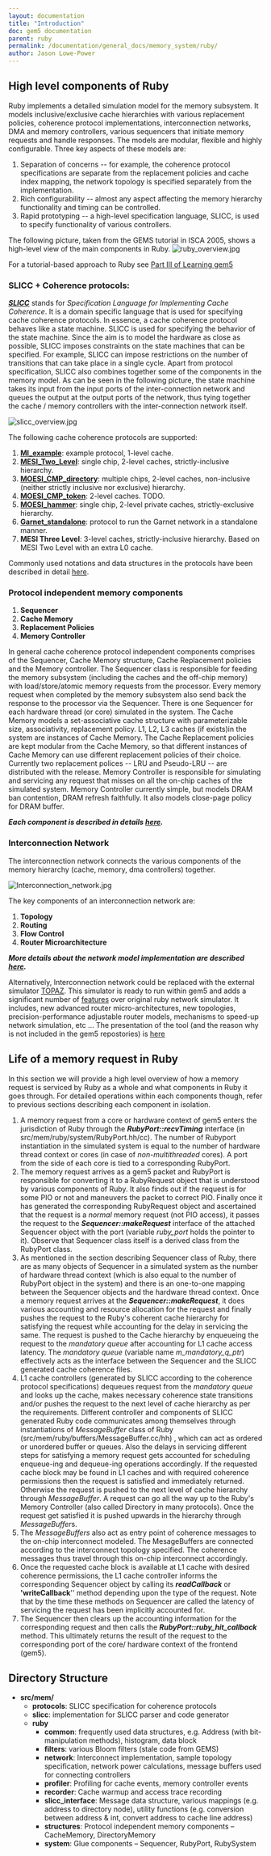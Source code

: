```yaml
---
layout: documentation
title: "Introduction"
doc: gem5 documentation
parent: ruby
permalink: /documentation/general_docs/memory_system/ruby/
author: Jason Lowe-Power
---
```


## High level components of Ruby

Ruby implements a detailed simulation model for the memory subsystem. It
models inclusive/exclusive cache hierarchies with various replacement
policies, coherence protocol implementations, interconnection networks,
DMA and memory controllers, various sequencers that initiate memory
requests and handle responses. The models are modular, flexible and
highly configurable. Three key aspects of these models are:

1.  Separation of concerns -- for example, the coherence protocol
    specifications are separate from the replacement policies and cache
    index mapping, the network topology is specified separately from the
    implementation.
2.  Rich configurability -- almost any aspect affecting the memory
    hierarchy functionality and timing can be controlled.
3.  Rapid prototyping -- a high-level specification language, SLICC, is
    used to specify functionality of various controllers.

The following picture, taken from the GEMS tutorial in ISCA 2005, shows
a high-level view of the main components in Ruby.
![ruby_overview.jpg](/assets/img/Ruby_overview.jpg)

For a tutorial-based approach to Ruby see [Part III of Learning gem5](/documentation/learning_gem5/part3/)

### SLICC + Coherence protocols:

***[SLICC](SLICC)*** stands for *Specification Language for
Implementing Cache Coherence*. It is a domain specific language that is
used for specifying cache coherence protocols. In essence, a cache
coherence protocol behaves like a state machine. SLICC is used for
specifying the behavior of the state machine. Since the aim is to model
the hardware as close as possible, SLICC imposes constraints on the
state machines that can be specified. For example, SLICC can impose
restrictions on the number of transitions that can take place in a
single cycle. Apart from protocol specification, SLICC also combines
together some of the components in the memory model. As can be seen in
the following picture, the state machine takes its input from the input
ports of the inter-connection network and queues the output at the
output ports of the network, thus tying together the cache / memory
controllers with the inter-connection network itself.

![slicc_overview.jpg](/assets/img/Slicc_overview.jpg)

The following cache coherence protocols are supported:

1.  **[MI_example](MI_example)**: example protocol, 1-level
    cache.
2.  **[MESI_Two_Level](MESI_Two_Level)**: single chip,
    2-level caches, strictly-inclusive hierarchy.
3.  **[MOESI_CMP_directory](MOESI_CMP_directory)**:
    multiple chips, 2-level caches, non-inclusive (neither strictly
    inclusive nor exclusive) hierarchy.
4.  **[MOESI_CMP_token](MOESI_CMP_token)**: 2-level caches.
    TODO.
5.  **[MOESI_hammer](MOESI_hammer)**: single chip, 2-level
    private caches, strictly-exclusive hierarchy.
6.  **[Garnet_standalone](Garnet_standalone)**: protocol to
    run the Garnet network in a standalone manner.
7.  **MESI Three Level**: 3-level caches,
    strictly-inclusive hierarchy. Based on MESI Two Level with an extra L0 cache.

Commonly used notations and data structures in the protocols have been
described in detail [here](cache-coherence-protocols).

### Protocol independent memory components

1.  **Sequencer**
2.  **Cache Memory**
3.  **Replacement Policies**
4.  **Memory Controller**

In general cache coherence protocol independent components comprises of
the Sequencer, Cache Memory structure, Cache Replacement policies and
the Memory controller. The Sequencer class is responsible for feeding
the memory subsystem (including the caches and the off-chip memory) with
load/store/atomic memory requests from the processor. Every memory
request when completed by the memory subsystem also send back the
response to the processor via the Sequencer. There is one Sequencer for
each hardware thread (or core) simulated in the system. The Cache Memory
models a set-associative cache structure with parameterizable size,
associativity, replacement policy. L1, L2, L3 caches (if exists)in the
system are instances of Cache Memory. The Cache Replacement policies are
kept modular from the Cache Memory, so that different instances of Cache
Memory can use different replacement policies of their choice. Currently
two replacement polices -- LRU and Pseudo-LRU -- are distributed with
the release. Memory Controller is responsible for simulating and
servicing any request that misses on all the on-chip caches of the
simulated system. Memory Controller currently simple, but models DRAM
ban contention, DRAM refresh faithfully. It also models close-page
policy for DRAM buffer.

***Each component is described in details
[here](Coherence-Protocol-Independent_Memory_Components).***

### Interconnection Network

The interconnection network connects the various components of the
memory hierarchy (cache, memory, dma controllers) together.

![Interconnection_network.jpg](/assets/img/Interconnection_network.jpg
"Interconnection_network.jpg")

The key components of an interconnection network are:

1.  **Topology**
2.  **Routing**
3.  **Flow Control**
4.  **Router Microarchitecture**

***More details about the network model implementation are described
[here](Interconnection_Network).***

Alternatively, Interconnection network could be replaced with the
external simulator [TOPAZ](http://www.atc.unican.es/topaz/). This
simulator is ready to run within gem5 and adds a significant number of
[features](https://sites.google.com/site/atcgalerna/home-1/publications/files/NOCS-2012_Topaz.pdf?attredirects=0)
over original ruby network simulator. It includes, new advanced router
micro-architectures, new topologies, precision-performance adjustable
router models, mechanisms to speed-up network simulation, etc ... The
presentation of the tool (and the reason why is not included in the gem5
repostories) is
[here](http://thread.gmane.org/gmane.comp.emulators.m5.users/9651)

## Life of a memory request in Ruby

In this section we will provide a high level overview of how a memory
request is serviced by Ruby as a whole and what components in Ruby it
goes through. For detailed operations within each components though,
refer to previous sections describing each component in isolation.

1.  A memory request from a core or hardware context of gem5 enters the
    jurisdiction of Ruby through the ***RubyPort::recvTiming***
    interface (in src/mem/ruby/system/RubyPort.hh/cc). The number of
    Rubyport instantiation in the simulated system is equal to the
    number of hardware thread context or cores (in case of
    *non-multithreaded* cores). A port from the side of each core is
    tied to a corresponding RubyPort.
2.  The memory request arrives as a gem5 packet and RubyPort is
    responsible for converting it to a RubyRequest object that is
    understood by various components of Ruby. It also finds out if the
    request is for some PIO or not and maneuvers the packet to correct
    PIO. Finally once it has generated the corresponding RubyRequest
    object and ascertained that the request is a *normal* memory request
    (not PIO access), it passes the request to the
    ***Sequencer::makeRequest*** interface of the attached Sequencer
    object with the port (variable *ruby_port* holds the pointer to
    it). Observe that Sequencer class itself is a derived class from the
    RubyPort class.
3.  As mentioned in the section describing Sequencer class of Ruby,
    there are as many objects of Sequencer in a simulated system as the
    number of hardware thread context (which is also equal to the number
    of RubyPort object in the system) and there is an one-to-one mapping
    between the Sequencer objects and the hardware thread context. Once
    a memory request arrives at the ***Sequencer::makeRequest***, it
    does various accounting and resource allocation for the request and
    finally pushes the request to the Ruby's coherent cache hierarchy
    for satisfying the request while accounting for the delay in
    servicing the same. The request is pushed to the Cache hierarchy by
    enqueueing the request to the *mandatory queue* after accounting for
    L1 cache access latency. The *mandatory queue* (variable name
    *m_mandatory_q_ptr*) effectively acts as the interface between
    the Sequencer and the SLICC generated cache coherence files.
4.  L1 cache controllers (generated by SLICC according to the coherence
    protocol specifications) dequeues request from the *mandatory queue*
    and looks up the cache, makes necessary coherence state transitions
    and/or pushes the request to the next level of cache hierarchy as
    per the requirements. Different controller and components of SLICC
    generated Ruby code communicates among themselves through
    instantiations of *MessageBuffer* class of Ruby
    (src/mem/ruby/buffers/MessageBuffer.cc/hh) , which can act as
    ordered or unordered buffer or queues. Also the delays in servicing
    different steps for satisfying a memory request gets accounted for
    scheduling enqueue-ing and dequeue-ing operations accordingly. If
    the requested cache block may be found in L1 caches and with
    required coherence permissions then the request is satisfied and
    immediately returned. Otherwise the request is pushed to the next
    level of cache hierarchy through *MessageBuffer*. A request can go
    all the way up to the Ruby's Memory Controller (also called
    Directory in many protocols). Once the request get satisfied it is
    pushed upwards in the hierarchy through *MessageBuffer*s.
5.  The *MessageBuffers* also act as entry point of coherence messages
    to the on-chip interconnect modeled. The MesageBuffers are connected
    according to the interconnect topology specified. The coherence
    messages thus travel through this on-chip interconnect accordingly.
6.  Once the requested cache block is available at L1 cache with desired
    coherence permissions, the L1 cache controller informs the
    corresponding Sequencer object by calling its ***readCallback*** or
    **'writeCallback**'' method depending upon the type of the request.
    Note that by the time these methods on Sequencer are called the
    latency of servicing the request has been implicitly accounted for.
7.  The Sequencer then clears up the accounting information for the
    corresponding request and then calls the
    ***RubyPort::ruby_hit_callback*** method. This ultimately returns
    the result of the request to the corresponding port of the core/
    hardware context of the frontend (gem5).

## Directory Structure

  - **src/mem/**
      - **protocols**: SLICC specification for coherence protocols
      - **slicc**: implementation for SLICC parser and code generator
      - **ruby**
          - **common**: frequently used data structures, e.g. Address
            (with bit-manipulation methods), histogram, data block
          - **filters**: various Bloom filters (stale code from GEMS)
          - **network**: Interconnect implementation, sample topology
            specification, network power calculations, message buffers
            used for connecting controllers
          - **profiler**: Profiling for cache events, memory controller
            events
          - **recorder**: Cache warmup and access trace recording
          - **slicc_interface**: Message data structure, various
            mappings (e.g. address to directory node), utility functions
            (e.g. conversion between address & int, convert address to
            cache line address)
          - **structures**: Protocol independent memory components –
            CacheMemory, DirectoryMemory
          - **system**: Glue components – Sequencer, RubyPort,
            RubySystem
